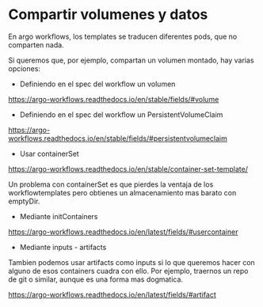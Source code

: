# Compartir volumenes y datos

En argo workflows, los templates se traducen diferentes pods, que no comparten nada.

Si queremos que, por ejemplo, compartan un volumen montado, hay varias opciones:

- Definiendo en el spec del workflow un volumen

<https://argo-workflows.readthedocs.io/en/stable/fields/#volume>

- Definiendo en el spec del workflow un PersistentVolumeClaim

<https://argo-workflows.readthedocs.io/en/stable/fields/#persistentvolumeclaim>

- Usar containerSet

<https://argo-workflows.readthedocs.io/en/stable/container-set-template/>

Un problema con containerSet es que pierdes la ventaja de los workflowtemplates pero obtienes un almacenamiento mas barato con emptyDir.

- Mediante initContainers

<https://argo-workflows.readthedocs.io/en/latest/fields/#usercontainer>

- Mediante inputs - artifacts

Tambien podemos usar artifacts como inputs si lo que queremos hacer con alguno de esos containers cuadra con ello. Por ejemplo, traernos un repo de git o similar, aunque es una forma mas dogmatica.

<https://argo-workflows.readthedocs.io/en/latest/fields/#artifact>
